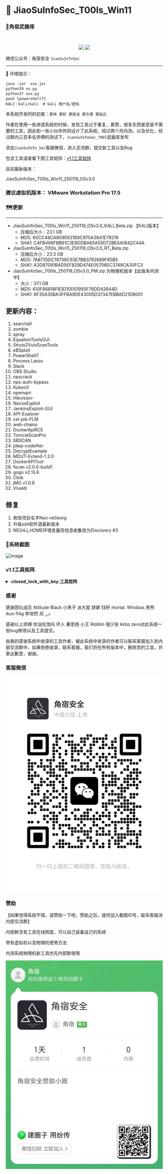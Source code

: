 #  🚀	JiaoSuInfoSec_T00ls_Win11




### :small_red_triangle:角宿武器库
<br/>
  <p align="center">
<img src="https://img.shields.io/badge/JiaoSuInfoSec-角宿安全团队-pink">
<img src="https://img.shields.io/badge/T00ls-角宿武器库-green">
</p>

微信公众号：角宿安全  `JiaoSuInfoSec`

------
📢 环境提示：
```shell
java -jar  xxx.jar
python39 xx.py
python27 xxx.py
pwsh [powershell7] 
KALI：kali/kali  # kali 用户名/密码
```
本系统开发时的初衷：`更快 更好 更简洁 更方便 更贴近`

作者在使用一些渗透系统的时候，发现工具过于重复，累赘，很多东西甚至是不需要的工具，因此和一些小伙伴共同设计了此系统，经过两个月内测，以及优化，经过群内三百多名师傅的测试下，`JiaoSuInfoSec_T00l`武器库发布

添加`JiaoSuInfo_Sec`客服微信，进入交流群，提交新工具以及Bug

包含工具请查看下图工具矩阵：[v1.1工具矩阵](https://github.com/JiaoSuInfoSec/JiaoSuInfoSec_T00ls_Win11/blob/main/README.md#%E5%B7%A5%E5%85%B7%E7%9F%A9%E9%98%B5)

目前最新版本：

JiaoSuInfoSec_T00ls_Win11_250119_OSv3.0


###  建议虚拟机版本： VMware Workstation Pro 17.5


### :world_map:更新
------
- JiaoSuInfoSec_T00ls_Win11_250119_OSv3.0_KALI_Beta.zip 【KALI版本】
  - 压缩后大小：23.1 GB 
  - MD5: 60CC48CA8090531B9C970A3841E79219
  - SHA1: C4FB496FBB61C3E8DDBA65A55D72BEAA1842C44A
- JiaoSuInfoSec_T00ls_Win11_250119_OSv3.0_RT_Beta.zip 
  - 压缩后大小：23.3 GB 
  - MD5: 7A8735DC19739C93E7BB3792689F85B5
  - SHA1: A3D87091BAD5EF829D474E05706EC3749CA30FC3
- JiaoSuInfoSec_T00ls_250119_OSv3.0_PM.zip 为物理机版本【此版本内测中】
  - 大小：37.1 GB
  - MD5: 610F66818F83D10D01955F76DD42644D
  - SHA1: 6F35A35BA3FFBA9DE43005D37347EBBAD21DB001

## 更新内容：
1. searchall
2. zombie
3. spray
4. EquationToolsGUI
5. Struts2VulsScanTools
6. eBSploit
7. PowerShell7
8. Process Lasso
9. Slack
10. OBS Studio
11. npscrack
12. nps-auth-bypass
13. Kubectl
14. openvpn
15. Hikvision-
16. NacosExploit
17. JenkinsExploit-GUI
18. API-Explorer
19. xxl-job-FLM
20. web-chains
21. DockerApiRCE
22. TomcatScanPro
23. SBSCAN
24. jdwp-codeifier
25. DecryptExample
26. MDUT-Extend-1.2.0
27. DockerAPITool
28. fscan  v2.0.0-build1
29. gogo v2.13.6
30. Clink
31. jMG v1.0.9
32. Vivaldi

## 修复
1. 修改项目名字Neo-reGeorg
2. 升级ssh软件道最新版本
3. NEO4J_HOME环境变量将信息收集改为Discovery #3 

### :beginner:系统截图
![image](https://github.com/user-attachments/assets/43f2ff47-759c-47cd-84df-0f7e017d71a6)






### v1.1工具矩阵
<details>
<summary><b>:closed_lock_with_key:工具矩阵</b></summary>
  
  ![image](工具矩阵.png)
  
</details>
  
### 感谢

感谢团队成员 Attitude  Black 小黑子 派大星 辞卿 钰轩 mortal. Windsss 黑熊 ikun  fl4g 李坦然 风ೄ೨

感谢以上师傅 你没吃饱吗  坏人 秦思扬 小王 Riddim 强少张  kkbo zero对此系统一些bug修改以及工具提交。

由衷的感谢系统中收录的工具作者，被此系统中收录的作者可以联系客服加入到内部交流群中，如果拒绝收录，联系客服，我们将在所有版本中，删除您的工具，并表达歉意，谢谢。

### 客服微信
![image](客服.jpg)

### 赞助
【如果觉得系统不错，请赞助一下吧，赞助之后，提供加入截图ID号，联系客服进内部交流群】

内部群含有工具在线网盘，可以自己装备自己的系统

带有虚拟机以及物理机使用方法

内测系统物理机新工具优先内部群使用

![image](赞助.jpg)
